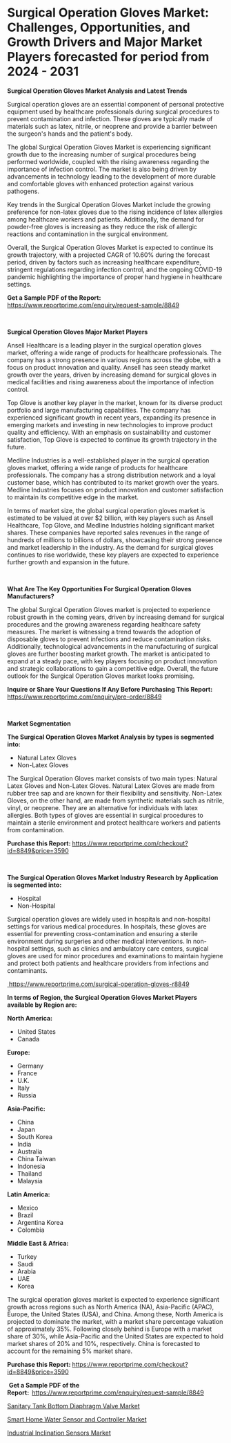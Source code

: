 <p><h1>Surgical Operation Gloves Market: Challenges, Opportunities, and Growth Drivers and Major Market Players forecasted for period from 2024 - 2031</h1></p><p><strong>Surgical Operation Gloves Market Analysis and Latest Trends</strong></p>
<p><p>Surgical operation gloves are an essential component of personal protective equipment used by healthcare professionals during surgical procedures to prevent contamination and infection. These gloves are typically made of materials such as latex, nitrile, or neoprene and provide a barrier between the surgeon's hands and the patient's body.</p><p>The global Surgical Operation Gloves Market is experiencing significant growth due to the increasing number of surgical procedures being performed worldwide, coupled with the rising awareness regarding the importance of infection control. The market is also being driven by advancements in technology leading to the development of more durable and comfortable gloves with enhanced protection against various pathogens.</p><p>Key trends in the Surgical Operation Gloves Market include the growing preference for non-latex gloves due to the rising incidence of latex allergies among healthcare workers and patients. Additionally, the demand for powder-free gloves is increasing as they reduce the risk of allergic reactions and contamination in the surgical environment.</p><p>Overall, the Surgical Operation Gloves Market is expected to continue its growth trajectory, with a projected CAGR of 10.60% during the forecast period, driven by factors such as increasing healthcare expenditure, stringent regulations regarding infection control, and the ongoing COVID-19 pandemic highlighting the importance of proper hand hygiene in healthcare settings.</p></p>
<p><strong>Get a Sample PDF of the Report:&nbsp;</strong> <a href="https://www.reportprime.com/enquiry/request-sample/8849">https://www.reportprime.com/enquiry/request-sample/8849</a></p>
<p>&nbsp;</p>
<p><strong>Surgical Operation Gloves Major Market Players</strong></p>
<p><p>Ansell Healthcare is a leading player in the surgical operation gloves market, offering a wide range of products for healthcare professionals. The company has a strong presence in various regions across the globe, with a focus on product innovation and quality. Ansell has seen steady market growth over the years, driven by increasing demand for surgical gloves in medical facilities and rising awareness about the importance of infection control.</p><p>Top Glove is another key player in the market, known for its diverse product portfolio and large manufacturing capabilities. The company has experienced significant growth in recent years, expanding its presence in emerging markets and investing in new technologies to improve product quality and efficiency. With an emphasis on sustainability and customer satisfaction, Top Glove is expected to continue its growth trajectory in the future.</p><p>Medline Industries is a well-established player in the surgical operation gloves market, offering a wide range of products for healthcare professionals. The company has a strong distribution network and a loyal customer base, which has contributed to its market growth over the years. Medline Industries focuses on product innovation and customer satisfaction to maintain its competitive edge in the market.</p><p>In terms of market size, the global surgical operation gloves market is estimated to be valued at over $2 billion, with key players such as Ansell Healthcare, Top Glove, and Medline Industries holding significant market shares. These companies have reported sales revenues in the range of hundreds of millions to billions of dollars, showcasing their strong presence and market leadership in the industry. As the demand for surgical gloves continues to rise worldwide, these key players are expected to experience further growth and expansion in the future.</p></p>
<p>&nbsp;</p>
<p><strong>What Are The Key Opportunities For Surgical Operation Gloves Manufacturers?</strong></p>
<p><p>The global Surgical Operation Gloves market is projected to experience robust growth in the coming years, driven by increasing demand for surgical procedures and the growing awareness regarding healthcare safety measures. The market is witnessing a trend towards the adoption of disposable gloves to prevent infections and reduce contamination risks. Additionally, technological advancements in the manufacturing of surgical gloves are further boosting market growth. The market is anticipated to expand at a steady pace, with key players focusing on product innovation and strategic collaborations to gain a competitive edge. Overall, the future outlook for the Surgical Operation Gloves market looks promising.</p></p>
<p><strong>Inquire or Share Your Questions If Any Before Purchasing This Report:</strong> <a href="https://www.reportprime.com/enquiry/pre-order/8849">https://www.reportprime.com/enquiry/pre-order/8849</a></p>
<p>&nbsp;</p>
<p><strong>Market Segmentation</strong></p>
<p><strong>The Surgical Operation Gloves Market Analysis by types is segmented into:</strong></p>
<p><ul><li>Natural Latex Gloves</li><li>Non-Latex Gloves</li></ul></p>
<p><p>The Surgical Operation Gloves market consists of two main types: Natural Latex Gloves and Non-Latex Gloves. Natural Latex Gloves are made from rubber tree sap and are known for their flexibility and sensitivity. Non-Latex Gloves, on the other hand, are made from synthetic materials such as nitrile, vinyl, or neoprene. They are an alternative for individuals with latex allergies. Both types of gloves are essential in surgical procedures to maintain a sterile environment and protect healthcare workers and patients from contamination.</p></p>
<p><strong>Purchase this Report:&nbsp;</strong><a href="https://www.reportprime.com/checkout?id=8849&price=3590">https://www.reportprime.com/checkout?id=8849&price=3590</a></p>
<p>&nbsp;</p>
<p><strong>The Surgical Operation Gloves Market Industry Research by Application is segmented into:</strong></p>
<p><ul><li>Hospital</li><li>Non-Hospital</li></ul></p>
<p><p>Surgical operation gloves are widely used in hospitals and non-hospital settings for various medical procedures. In hospitals, these gloves are essential for preventing cross-contamination and ensuring a sterile environment during surgeries and other medical interventions. In non-hospital settings, such as clinics and ambulatory care centers, surgical gloves are used for minor procedures and examinations to maintain hygiene and protect both patients and healthcare providers from infections and contaminants.</p></p>
<p><a href="https://www.reportprime.com/surgical-operation-gloves-r8849">&nbsp;https://www.reportprime.com/surgical-operation-gloves-r8849</a></p>
<p><strong>In terms of Region, the Surgical Operation Gloves Market Players available by Region are:</strong></p>
<p>
    <p> <strong> North America: </strong>
        <ul>
            <li>United States</li>
            <li>Canada</li>
        </ul>
        </p> 
    <p> <strong> Europe: </strong>
        <ul>
            <li>Germany</li>
            <li>France</li>
            <li>U.K.</li>
            <li>Italy</li>
            <li>Russia</li>
        </ul>
        </p> 
    <p> <strong> Asia-Pacific: </strong>
        <ul>
            <li>China</li>
            <li>Japan</li>
            <li>South Korea</li>
            <li>India</li>
            <li>Australia</li>
            <li>China Taiwan</li>
            <li>Indonesia</li>
            <li>Thailand</li>
            <li>Malaysia</li>
        </ul>
        </p> 
    <p> <strong> Latin America: </strong>
        <ul>
            <li>Mexico</li>
            <li>Brazil</li>
            <li>Argentina Korea</li>
            <li>Colombia</li>
        </ul>
        </p> 
    <p> <strong> Middle East & Africa: </strong>
        <ul>
            <li>Turkey</li>
            <li>Saudi</li>
            <li>Arabia</li>
            <li>UAE</li>
            <li>Korea</li>
        </ul>
    </p>
    </p>
<p><p>The surgical operation gloves market is expected to experience significant growth across regions such as North America (NA), Asia-Pacific (APAC), Europe, the United States (USA), and China. Among these, North America is projected to dominate the market, with a market share percentage valuation of approximately 35%. Following closely behind is Europe with a market share of 30%, while Asia-Pacific and the United States are expected to hold market shares of 20% and 10%, respectively. China is forecasted to account for the remaining 5% market share.</p></p>
<p><strong>Purchase this Report: </strong><a href="https://www.reportprime.com/checkout?id=8849&price=3590">https://www.reportprime.com/checkout?id=8849&price=3590</a></p>
<p>&nbsp;<strong>Get a Sample PDF of the Report:&nbsp;&nbsp;</strong><a href="https://www.reportprime.com/enquiry/request-sample/8849">https://www.reportprime.com/enquiry/request-sample/8849</a></p>
<p><strong></strong></p>
<p><p><a href="https://view.publitas.com/reportprime-1/sanitary-tank-bottom-diaphragm-valve-market-report-reveals-the-latest-trends-and-growth-opportunities-of-this-market/">Sanitary Tank Bottom Diaphragm Valve Market</a></p><p><a href="https://pretty-mail-caf.notion.site/Smart-Home-Water-Sensor-and-Controller-Market-The-Key-To-Successful-Business-Strategy-Forecast-Till-6d0489f550e54bb0b8df7b0a5f7a9fad">Smart Home Water Sensor and Controller Market</a></p><p><a href="https://flame-sidecar-702.notion.site/Industrial-Inclination-Sensors-Market-Insights-into-Market-CAGR-Market-Trends-and-Growth-Strategi-f7af0a2a2b0248998b39a94c7d9ee671">Industrial Inclination Sensors Market</a></p></p>